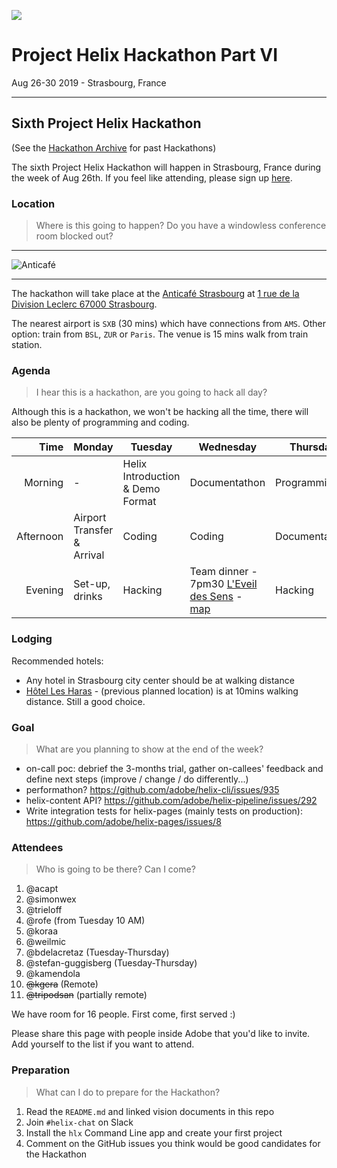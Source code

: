 ![](./6-sxb-hugues-de-buyer-mimeure-334018-unsplash.jpg)

# Project Helix Hackathon Part VI
Aug 26-30 2019 - Strasbourg, France

---


## Sixth Project Helix Hackathon

(See the [Hackathon Archive](.) for past Hackathons)

The sixth Project Helix Hackathon will happen in Strasbourg, France during the week of Aug 26th. If you feel like attending, please sign up [here](#Attendees).

### Location

> Where is this going to happen? Do you have a windowless conference room blocked out?

---

![Anticafé](https://www.anticafe.eu/wp-content/uploads/2018/09/anticafe_strasbourg-salle4.jpg)

---

The hackathon will take place at the [Anticafé Strasbourg](https://www.anticafe.eu/lieux/strasbourg-67000/) at [1 rue de la Division Leclerc 67000 Strasbourg](https://goo.gl/maps/W2QJRc3uW182).

The nearest airport is `SXB` (30 mins) which have connections from `AMS`. Other option: train from `BSL`, `ZUR` or `Paris`. The venue is 15 mins walk from train station.

### Agenda

> I hear this is a hackathon, are you going to hack all day?

Although this is a hackathon, we won't be hacking all the time, there will also be plenty of programming and coding.

| Time      | Monday         | Tuesday                          | Wednesday   | Thursday    | Friday    |
| --------: | -------------- | -------------------------------- | ----------- | ----------- | --------- |
|   Morning | -              | Helix Introduction & Demo Format | Documentathon | Programming | Demos     |
| Afternoon | Airport Transfer & Arrival       | Coding                           | Coding      | Documentathon     | Departure & Airport Transfer |
|   Evening | Set-up, drinks | Hacking                          | Team dinner - 7pm30 [L'Eveil des Sens](https://www.tripadvisor.com/Restaurant_Review-g187075-d792726-Reviews-L_Eveil_des_Sens-Strasbourg_Bas_Rhin_Grand_Est.html) - [map](https://goo.gl/maps/RwGFAifHDnmvBFr89) | Hacking     | -         |

### Lodging

Recommended hotels:

- Any hotel in Strasbourg city center should be at walking distance
- [Hôtel Les Haras](http://www.les-haras-hotel.com/) - (previous planned location) is at 10mins walking distance. Still a good choice.

### Goal

> What are you planning to show at the end of the week?

* on-call poc: debrief the 3-months trial, gather on-callees' feedback and define next steps (improve / change / do differently...)
* performathon? https://github.com/adobe/helix-cli/issues/935
* helix-content API? https://github.com/adobe/helix-pipeline/issues/292
* Write integration tests for helix-pages (mainly tests on production): https://github.com/adobe/helix-pages/issues/8

### Attendees

> Who is going to be there? Can I come?

1. @acapt
1. @simonwex
1. @trieloff
1. @rofe (from Tuesday 10 AM)
1. @koraa
1. @weilmic
1. @bdelacretaz (Tuesday-Thursday)
1. @stefan-guggisberg (Tuesday-Thursday)
1. @kamendola
1. <del>@kgera</del> (Remote)
1. <del>@tripodsan</del> (partially remote)


We have room for 16 people. First come, first served :)

Please share this page with people inside Adobe that you'd like to invite. Add yourself to the list if you want to attend.

### Preparation

> What can I do to prepare for the Hackathon?

1. Read the `README.md` and linked vision documents in this repo
2. Join `#helix-chat` on Slack
3. Install the `hlx` Command Line app and create your first project
4. Comment on the GitHub issues you think would be good candidates for the Hackathon
